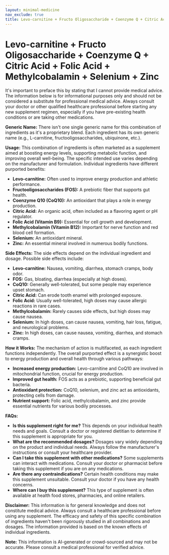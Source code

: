 ```yaml
---
layout: minimal-medicine
nav_exclude: true
title: Levo-carnitine + Fructo Oligosaccharide + Coenzyme Q + Citric Acid + Folic Acid + Methylcobalamin + Selenium + Zinc
---
```


# Levo-carnitine + Fructo Oligosaccharide + Coenzyme Q + Citric Acid + Folic Acid + Methylcobalamin + Selenium + Zinc

It's important to preface this by stating that I cannot provide medical advice. The information below is for informational purposes only and should not be considered a substitute for professional medical advice.  Always consult your doctor or other qualified healthcare professional before starting any new supplement regimen, especially if you have pre-existing health conditions or are taking other medications.

**Generic Name:**  There isn't one single generic name for this combination of ingredients as it's a proprietary blend.  Each ingredient has its own generic name (e.g., L-carnitine, fructooligosaccharides, ubiquinone, etc.).

**Usage:** This combination of ingredients is often marketed as a supplement aimed at boosting energy levels, supporting metabolic function, and improving overall well-being.  The specific intended use varies depending on the manufacturer and formulation.  Individual ingredients have different purported benefits:

* **Levo-carnitine:**  Often used to improve energy production and athletic performance.
* **Fructooligosaccharides (FOS):** A prebiotic fiber that supports gut health.
* **Coenzyme Q10 (CoQ10):** An antioxidant that plays a role in energy production.
* **Citric Acid:** An organic acid, often included as a flavoring agent or pH regulator.
* **Folic Acid (Vitamin B9):** Essential for cell growth and development.
* **Methylcobalamin (Vitamin B12):** Important for nerve function and red blood cell formation.
* **Selenium:** An antioxidant mineral.
* **Zinc:** An essential mineral involved in numerous bodily functions.

**Side Effects:** The side effects depend on the individual ingredient and dosage.  Possible side effects include:

* **Levo-carnitine:** Nausea, vomiting, diarrhea, stomach cramps, body odor.
* **FOS:** Gas, bloating, diarrhea (especially at high doses).
* **CoQ10:** Generally well-tolerated, but some people may experience upset stomach.
* **Citric Acid:** Can erode tooth enamel with prolonged exposure.
* **Folic Acid:** Usually well-tolerated, high doses may cause allergic reactions in rare cases.
* **Methylcobalamin:** Rarely causes side effects, but high doses may cause nausea.
* **Selenium:** In high doses, can cause nausea, vomiting, hair loss, fatigue, and neurological problems.
* **Zinc:** In high doses, can cause nausea, vomiting, diarrhea, and stomach cramps.


**How it Works:** The mechanism of action is multifaceted, as each ingredient functions independently. The overall purported effect is a synergistic boost to energy production and overall health through various pathways:

* **Increased energy production:** Levo-carnitine and CoQ10 are involved in mitochondrial function, crucial for energy production.
* **Improved gut health:** FOS acts as a prebiotic, supporting beneficial gut bacteria.
* **Antioxidant protection:** CoQ10, selenium, and zinc act as antioxidants, protecting cells from damage.
* **Nutrient support:** Folic acid, methylcobalamin, and zinc provide essential nutrients for various bodily processes.


**FAQs:**

* **Is this supplement right for me?**  This depends on your individual health needs and goals. Consult a doctor or registered dietitian to determine if this supplement is appropriate for you.
* **What are the recommended dosages?**  Dosages vary widely depending on the product and individual needs.  Always follow the manufacturer's instructions or consult your healthcare provider.
* **Can I take this supplement with other medications?**  Some supplements can interact with medications. Consult your doctor or pharmacist before taking this supplement if you are on any medications.
* **Are there any contraindications?**  Certain health conditions may make this supplement unsuitable. Consult your doctor if you have any health concerns.
* **Where can I buy this supplement?**  This type of supplement is often available at health food stores, pharmacies, and online retailers.


**Disclaimer:** This information is for general knowledge and does not constitute medical advice.  Always consult a healthcare professional before using any supplement.  The efficacy and safety of this specific combination of ingredients haven't been rigorously studied in all combinations and dosages.  The information provided is based on the known effects of individual ingredients.


**Note:** This information is AI-generated or crowd-sourced and may not be accurate. Please consult a medical professional for verified advice.